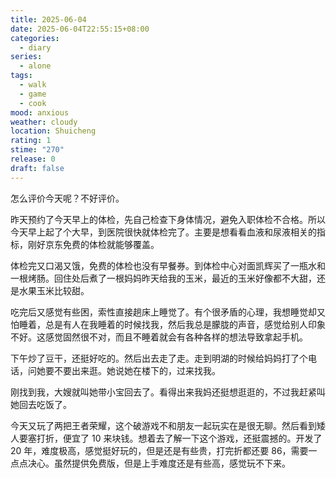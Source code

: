 ```yaml
---
title: 2025-06-04
date: 2025-06-04T22:55:15+08:00
categories:
  - diary
series:
  - alone
tags:
  - walk
  - game
  - cook
mood: anxious
weather: cloudy
location: Shuicheng
rating: 1
stime: "270"
release: 0
draft: false
---
```

怎么评价今天呢？不好评价。

昨天预约了今天早上的体检，先自己检查下身体情况，避免入职体检不合格。所以今天早上起了个大早，到医院很快就体检完了。主要是想看看血液和尿液相关的指标，刚好京东免费的体检就能够覆盖。

体检完又口渴又饿，免费的体检也没有早餐券。到体检中心对面凯辉买了一瓶水和一根烤肠。回住处后煮了一根妈妈昨天给我的玉米，最近的玉米好像都不大甜，还是水果玉米比较甜。

吃完后又感觉有些困，索性直接趟床上睡觉了。有个很矛盾的心理，我想睡觉却又怕睡着，总是有人在我睡着的时候找我，然后我总是朦胧的声音，感觉给别人印象不好。这感觉固然很不对，而且不睡着就会有各种各样的想法导致拿起手机。

下午炒了豆干，还挺好吃的。然后出去走了走。走到明湖的时候给妈妈打了个电话，问她要不要出来逛。她说她在楼下的，过来找我。

刚找到我，大嫂就叫她带小宝回去了。看得出来我妈还挺想逛逛的，不过我赶紧叫她回去吃饭了。

今天又玩了两把王者荣耀，这个破游戏不和朋友一起玩实在是很无聊。然后看到矮人要塞打折，便宜了 10 来块钱。想着去了解一下这个游戏，还挺震撼的。开发了 20 年，难度极高，感觉挺好玩的，但是还是有些贵，打完折都还要 86，需要一点点决心。虽然提供免费版，但是上手难度还是有些高，感觉玩不下来。
